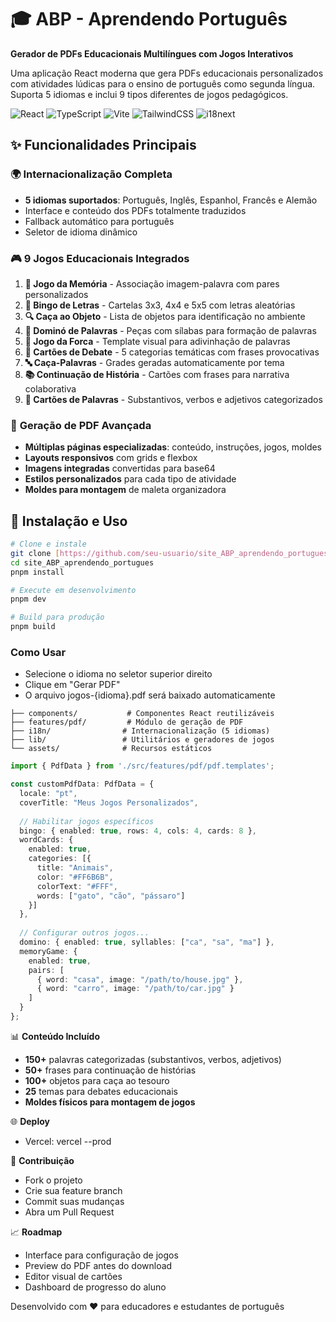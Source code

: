 # 🎓 ABP - Aprendendo Português

**Gerador de PDFs Educacionais Multilíngues com Jogos Interativos**

Uma aplicação React moderna que gera PDFs educacionais personalizados com atividades lúdicas para o ensino de português como segunda língua. Suporta 5 idiomas e inclui 9 tipos diferentes de jogos pedagógicos.

![React](https://img.shields.io/badge/React-19.1.1-blue?logo=react)
![TypeScript](https://img.shields.io/badge/TypeScript-5.8.3-blue?logo=typescript)
![Vite](https://img.shields.io/badge/Vite-7.1.7-646CFF?logo=vite)
![TailwindCSS](https://img.shields.io/badge/TailwindCSS-3.4.14-38B2AC?logo=tailwind-css)
![i18next](https://img.shields.io/badge/i18next-25.5.2-26A69A?logo=i18next)

## ✨ Funcionalidades Principais

### 🌍 **Internacionalização Completa**
- **5 idiomas suportados**: Português, Inglês, Espanhol, Francês e Alemão
- Interface e conteúdo dos PDFs totalmente traduzidos
- Fallback automático para português
- Seletor de idioma dinâmico

### 🎮 **9 Jogos Educacionais Integrados**

1. **🧠 Jogo da Memória** - Associação imagem-palavra com pares personalizados
2. **🎯 Bingo de Letras** - Cartelas 3x3, 4x4 e 5x5 com letras aleatórias
3. **🔍 Caça ao Objeto** - Lista de objetos para identificação no ambiente
4. **🎲 Dominó de Palavras** - Peças com sílabas para formação de palavras
5. **🎪 Jogo da Forca** - Template visual para adivinhação de palavras
6. **💬 Cartões de Debate** - 5 categorias temáticas com frases provocativas
7. **🔤 Caça-Palavras** - Grades geradas automaticamente por tema
8. **📚 Continuação de História** - Cartões com frases para narrativa colaborativa
9. **🎨 Cartões de Palavras** - Substantivos, verbos e adjetivos categorizados

### 📄 **Geração de PDF Avançada**
- **Múltiplas páginas especializadas**: conteúdo, instruções, jogos, moldes
- **Layouts responsivos** com grids e flexbox
- **Imagens integradas** convertidas para base64
- **Estilos personalizados** para cada tipo de atividade
- **Moldes para montagem** de maleta organizadora

## 🚀 Instalação e Uso

```bash
# Clone e instale
git clone [https://github.com/seu-usuario/site_ABP_aprendendo_portugues.git](https://github.com/seu-usuario/site_ABP_aprendendo_portugues.git)
cd site_ABP_aprendendo_portugues
pnpm install

# Execute em desenvolvimento
pnpm dev

# Build para produção
pnpm build

```
### Como Usar
- Selecione o idioma no seletor superior direito
- Clique em "Gerar PDF"
- O arquivo jogos-{idioma}.pdf será baixado automaticamente

```src/
├── components/           # Componentes React reutilizáveis
├── features/pdf/         # Módulo de geração de PDF
├── i18n/                # Internacionalização (5 idiomas)
├── lib/                 # Utilitários e geradores de jogos
└── assets/              # Recursos estáticos
```

```typescript
import { PdfData } from './src/features/pdf/pdf.templates';

const customPdfData: PdfData = {
  locale: "pt",
  coverTitle: "Meus Jogos Personalizados",
  
  // Habilitar jogos específicos
  bingo: { enabled: true, rows: 4, cols: 4, cards: 8 },
  wordCards: {
    enabled: true,
    categories: [{
      title: "Animais",
      color: "#FF6B6B", 
      colorText: "#FFF",
      words: ["gato", "cão", "pássaro"]
    }]
  },
  
  // Configurar outros jogos...
  domino: { enabled: true, syllables: ["ca", "sa", "ma"] },
  memoryGame: { 
    enabled: true, 
    pairs: [
      { word: "casa", image: "/path/to/house.jpg" },
      { word: "carro", image: "/path/to/car.jpg" }
    ]
  }
};
```

📊 **Conteúdo Incluído**
- **150+** palavras categorizadas (substantivos, verbos, adjetivos)
- **50+** frases para continuação de histórias
- **100+** objetos para caça ao tesouro
- **25** temas para debates educacionais
- **Moldes físicos para montagem de jogos**

🌐 **Deploy**
- Vercel: vercel --prod 

🤝 **Contribuição**
- Fork o projeto
- Crie sua feature branch
- Commit suas mudanças
- Abra um Pull Request

📈 **Roadmap**
- Interface para configuração de jogos
- Preview do PDF antes do download
- Editor visual de cartões
- Dashboard de progresso do aluno

Desenvolvido com ❤️ para educadores e estudantes de português